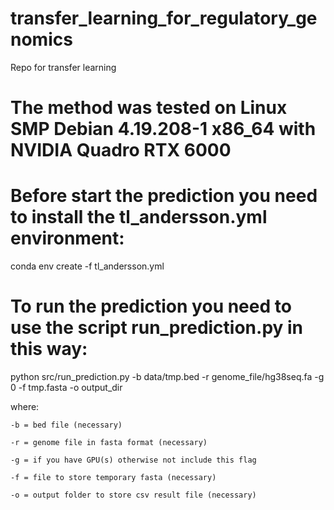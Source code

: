 # transfer_learning_for_regulatory_genomics
Repo for transfer learning


# The method was tested on Linux SMP Debian 4.19.208-1 x86_64 with NVIDIA Quadro RTX 6000

# Before start the prediction you need to install the tl_andersson.yml environment:

  conda env create -f tl_andersson.yml 

# To run the prediction you need to use the script run_prediction.py in this way:
  
  python src/run_prediction.py -b data/tmp.bed -r genome_file/hg38seq.fa -g 0 -f tmp.fasta -o output_dir
  
  where:
  
    -b = bed file (necessary)
    
    -r = genome file in fasta format (necessary)
    
    -g = if you have GPU(s) otherwise not include this flag
    
    -f = file to store temporary fasta (necessary)
    
    -o = output folder to store csv result file (necessary)
    
        
